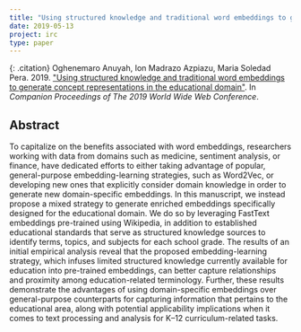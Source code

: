 ```yaml
---
title: "Using structured knowledge and traditional word embeddings to generate concept representations in the educational domain"
date: 2019-05-13
project: irc
type: paper
---
```


{: .citation}
Oghenemaro Anuyah, Ion Madrazo Azpiazu, Maria Soledad Pera. 2019. ["Using structured knowledge and traditional word embeddings to generate concept representations in the educational domain"](#). In <cite>Companion Proceedings of The 2019 World Wide Web Conference</cite>.

## Abstract

To capitalize on the benefits associated with word embeddings, researchers working with data from domains such as medicine, sentiment analysis, or finance, have dedicated efforts to either taking advantage of popular, general-purpose embedding-learning strategies, such as Word2Vec, or developing new ones that explicitly consider domain knowledge in order to generate new domain-specific embeddings. In this manuscript, we instead propose a mixed strategy to generate enriched embeddings specifically designed for the educational domain. We do so by leveraging FastText embeddings pre-trained using Wikipedia, in addition to established educational standards that serve as structured knowledge sources to identify terms, topics, and subjects for each school grade. The results of an initial empirical analysis reveal that the proposed embedding-learning strategy, which infuses limited structured knowledge currently available for education into pre-trained embeddings, can better capture relationships and proximity among education-related terminology. Further, these results demonstrate the advantages of using domain-specific embeddings over general-purpose counterparts for capturing information that pertains to the educational area, along with potential applicability implications when it comes to text processing and analysis for K–12 curriculum-related tasks.
